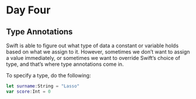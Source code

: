# Day Four

## Type Annotations

Swift is able to figure out what type of data a constant or variable holds based on what we assign to it. However, sometimes we don’t want to assign a value immediately, or sometimes we want to override Swift’s choice of type, and that’s where type annotations come in.

To specify a type, do the following:

``` swift
let surname:String = "Lasso"
var score:Int = 0
```